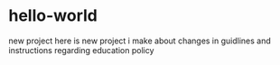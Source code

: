# hello-world
new project
here is new project i make about changes in guidlines and instructions regarding education policy
